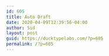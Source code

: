 ```yaml
---
id: 605
title: Auto Draft
date: 2020-04-09T12:39:56-04:00
author: Sid
layout: post
guid: https://ducktypelabs.com/?p=605
permalink: /?p=605
---
```

